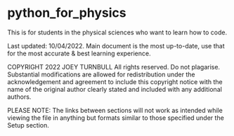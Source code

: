 # python_for_physics
This is for students in the physical sciences who want to learn how to code.

Last updated: 10/04/2022. Main document is the most up-to-date, use that for the most accurate & best learning experience.

COPYRIGHT 2022 JOEY TURNBULL
All rights reserved. Do not plagarise. Substantial modifications are allowed for redistribution under the acknowledgement and agreement to include this copyright notice
with the name of the original author clearly stated and included with any additional authors.

PLEASE NOTE:
The links between sections will not work as intended while viewing the file in anything but formats similar to those specified under the Setup section. 
